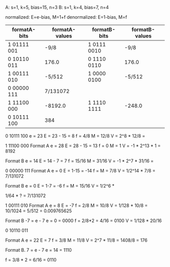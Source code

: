 A: s=1, k=5, bias=15, n=3
B: s=1, k=4, bias=7, n=4

normalized: E=e-bias, M=1+f
denormalized: E=1-bias, M=f

| formatA-bits | formatA-values | formatB-bits | formatB-values |
| ------------ | -------------- | ------------ | -------------- |
| 1 01111 001  | -9/8           | 1 0111 0010  | -9/8           |
| 0 10110 011  | 176.0          | 0 1110 0110  | 176.0          |
| 1 00111 010  | -5/512         | 1 0000 0100  | -5/512         |
| 0 00000 111  | 7/131072       |
| 1 11100 000  | -8192.0        | 1 1110 1111  | -248.0         |
| 0 10111 100  | 384            |

0 10111 100
e = 23
E = 23 - 15 = 8
f = 4/8 
M = 12/8
V = 2^8 * 12/8 = 



1 11100 000
Format A
e = 28
E = 28 - 15 = 13
f = 0
M = 1
V = -1 * 2^13 * 1 = 8192

Format B
e = 14
E = 14 - 7 = 7
f = 15/16
M = 31/16
V = -1 * 2^7 * 31/16 = 

0 00000 111
Format A
e = 0
E = 1-15 = -14
f = M = 7/8
V = 1/2^14 * 7/8 = 7/131072

Format B
e = 0
E = 1-7 = -6
f = M = 15/16
V = 1/2^6 * 

1/64 * ? = 7/131072

1 00111 010
Format A
e = 8
E = -7
f = 2/8
M = 10/8
V = 1/128 * 10/8 = 10/1024 = 5/512 = 0.009765625

Format B
-7 = e - 7
e = 0 = 0000
f = 2/8*2 = 4/16 = 0100
V = 1/128 * 20/16


0 10110 011

Format A
e = 22
E = 7
f = 3/8
M = 11/8
V = 2^7 * 11/8 = 1408/8 = 176

Format B.
7 = e - 7
e = 14 = 1110

f = 3/8 * 2 = 6/16 = 0110